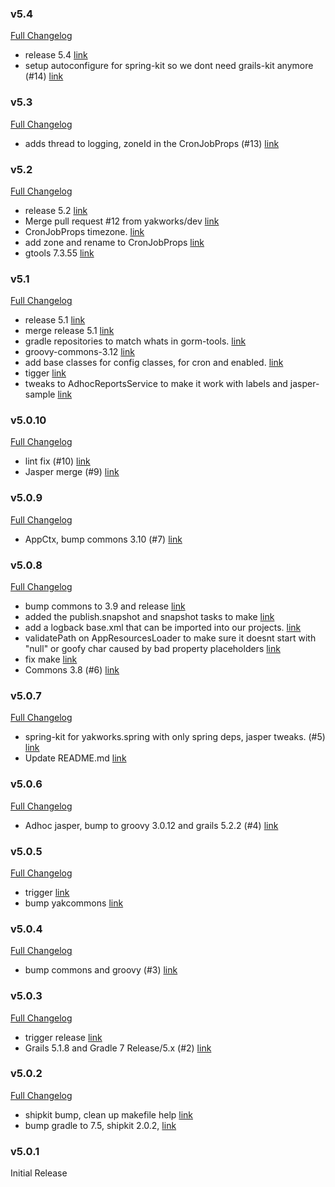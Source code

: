 ### v5.4

[Full Changelog](https://github.com/yakworks/spring-grails-kit/compare/v5.3...v5.4)
- release 5.4 [link](https://github.com/yakworks/spring-grails-kit/commit/b87bf9e94dc4f2516ace31b1196a26f1adbcea1b)
- setup autoconfigure for spring-kit so we dont need grails-kit  anymore (#14) [link](https://github.com/yakworks/spring-grails-kit/commit/28262d7bb14590ce29d8abd21bd11d326d089204)

### v5.3

[Full Changelog](https://github.com/yakworks/spring-grails-kit/compare/v5.2...v5.3)
- adds thread to logging, zoneId in the CronJobProps (#13) [link](https://github.com/yakworks/spring-grails-kit/commit/1e887fe9f524ed316ad34bf1b1ebb1d74d74f925)

### v5.2

[Full Changelog](https://github.com/yakworks/spring-grails-kit/compare/v5.1...v5.2)
- release 5.2 [link](https://github.com/yakworks/spring-grails-kit/commit/6fba93c211ebbce3733bc848c67a1194202b743c)
- Merge pull request #12 from yakworks/dev [link](https://github.com/yakworks/spring-grails-kit/commit/9ae413dbd71f686aada91f004eb583ed7b3c680f)
- CronJobProps timezone. [link](https://github.com/yakworks/spring-grails-kit/commit/aa0527e6f1f91886685a4ef79310e924c906406e)
- add zone and rename to CronJobProps [link](https://github.com/yakworks/spring-grails-kit/commit/7b20ad2e7e32825bd146a178860b9221fc31c969)
- gtools 7.3.55 [link](https://github.com/yakworks/spring-grails-kit/commit/1a4d292d44bf4903c1500976aa754fa85d19a71e)

### v5.1

[Full Changelog](https://github.com/yakworks/spring-grails-kit/compare/v5.0.10...v5.1)
- release 5.1 [link](https://github.com/yakworks/spring-grails-kit/commit/13689544fe024fbe13b081b1f6476bb05bbb7138)
- merge release 5.1 [link](https://github.com/yakworks/spring-grails-kit/commit/85d1a9f5ca23fa7fa3714454d990f00328a87880)
- gradle repositories to match whats in gorm-tools. [link](https://github.com/yakworks/spring-grails-kit/commit/19f398e7bf53f853377f4e1451f85c524abc3d85)
- groovy-commons-3.12 [link](https://github.com/yakworks/spring-grails-kit/commit/df426e3eeec329b571d451fe46d7621ee07759dc)
- add base classes for config classes, for cron and enabled. [link](https://github.com/yakworks/spring-grails-kit/commit/4206605cdbedc83d8837821a87c4251c6087d51e)
- tigger [link](https://github.com/yakworks/spring-grails-kit/commit/67bc63cc2537cb46bbcedd253760907448e4da57)
- tweaks to AdhocReportsService to make  it work with labels and jasper-sample [link](https://github.com/yakworks/spring-grails-kit/commit/28b05bc0d9e010befd91ceee01ad2ce768546bf8)

### v5.0.10

[Full Changelog](https://github.com/yakworks/spring-grails-kit/compare/v5.0.9...v5.0.10)
- lint fix (#10) [link](https://github.com/yakworks/spring-grails-kit/commit/7176666a00918d95af1134c53dbf838b1abc6a0d)
- Jasper merge (#9) [link](https://github.com/yakworks/spring-grails-kit/commit/45acf9c943277550ed40a2580477f10fb80fdc95)

### v5.0.9

[Full Changelog](https://github.com/yakworks/spring-grails-kit/compare/v5.0.8...v5.0.9)
- AppCtx, bump commons 3.10 (#7) [link](https://github.com/yakworks/spring-grails-kit/commit/cf39cbbe1e553168cbc3299bc04147404f22661e)

### v5.0.8

[Full Changelog](https://github.com/yakworks/spring-grails-kit/compare/v5.0.7...v5.0.8)
- bump commons to 3.9 and release [link](https://github.com/yakworks/spring-grails-kit/commit/24ec395e6ecd385cf09e58020b095dfda68aff40)
- added the publish.snapshot and snapshot tasks to make [link](https://github.com/yakworks/spring-grails-kit/commit/9d6b1d634a54ab6d3d22e1732f087fa1ecc2c7d5)
- add a logback base.xml that can be imported into our projects. [link](https://github.com/yakworks/spring-grails-kit/commit/d957c28cd59f9763968fe3feadc49eff6a249d62)
- validatePath on AppResourcesLoader to make sure it doesnt start with "null" or goofy char caused by bad property placeholders [link](https://github.com/yakworks/spring-grails-kit/commit/a7760dfc0fc275ab654e89208c7c3332e76f71f8)
- fix make [link](https://github.com/yakworks/spring-grails-kit/commit/89c788c47e7b517cb3356a6a7ac9d88f9cded1e7)
- Commons 3.8 (#6) [link](https://github.com/yakworks/spring-grails-kit/commit/4f8cbb093c028caad74eb31e8d9e68b8251bb24d)

### v5.0.7

[Full Changelog](https://github.com/yakworks/spring-grails-kit/compare/v5.0.6...v5.0.7)
- spring-kit for yakworks.spring with only spring deps, jasper tweaks. (#5) [link](https://github.com/yakworks/spring-grails-kit/commit/e95696324ed4b21a746b3dbaa697378b8b21e5d1)
- Update README.md [link](https://github.com/yakworks/spring-grails-kit/commit/2b8786a748d5e556e27e99a4939e16f0749248b1)

### v5.0.6

[Full Changelog](https://github.com/yakworks/spring-grails-kit/compare/v5.0.5...v5.0.6)
- Adhoc jasper, bump to groovy 3.0.12 and grails 5.2.2 (#4) [link](https://github.com/yakworks/spring-grails-kit/commit/f4f49a9deccec292fb922cb433eeb14c030cc087)

### v5.0.5

[Full Changelog](https://github.com/yakworks/spring-grails-kit/compare/v5.0.4...v5.0.5)
- trigger [link](https://github.com/yakworks/spring-grails-kit/commit/850fa7240a43a993576280ca954988dcda9c5959)
- bump yakcommons [link](https://github.com/yakworks/spring-grails-kit/commit/c8ba2d724dbe62e00fd6316718c617a00a54501c)

### v5.0.4

[Full Changelog](https://github.com/yakworks/spring-grails-kit/compare/v5.0.3...v5.0.4)
-  bump commons and groovy (#3) [link](https://github.com/yakworks/spring-grails-kit/commit/c9cc9c8a7b25534425bcd914ea69d24815cc9678)

### v5.0.3

[Full Changelog](https://github.com/yakworks/spring-grails-kit/compare/v5.0.2...v5.0.3)
- trigger release [link](https://github.com/yakworks/spring-grails-kit/commit/8f27bc75b034d815638896c5661102f666275797)
- Grails 5.1.8 and Gradle 7 Release/5.x (#2) [link](https://github.com/yakworks/spring-grails-kit/commit/8bb89a249f2d1fd726059723862fa57171369a12)

### v5.0.2

[Full Changelog](https://github.com/yakworks/spring-grails-kit/compare/v5.0.1...v5.0.2)
- shipkit bump, clean up makefile help [link](https://github.com/yakworks/spring-grails-kit/commit/9e1ed38700c801d8fc8ecefbecdeab8c0f622579)
- bump gradle to 7.5, shipkit 2.0.2, [link](https://github.com/yakworks/spring-grails-kit/commit/0cb54766f7b4c60e381c246f69b4b3404147e77d)

### v5.0.1

Initial Release
